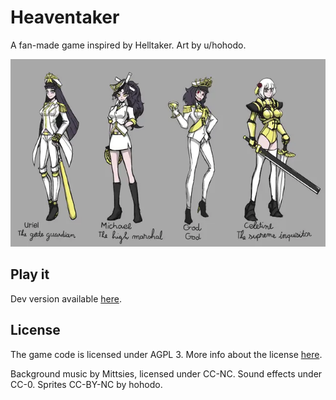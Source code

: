 # Heaventaker

A fan-made game inspired by Helltaker. Art by u/hohodo.

![Characters](public/sprite/characters.webp)

## Play it

Dev version available [here](https://heaventaker.danbulant.eu).

## License

The game code is licensed under AGPL 3. More info about the license [here](https://choosealicense.com/licenses/agpl-3.0/).

Background music by Mittsies, licensed under CC-NC. Sound effects under CC-0. Sprites CC-BY-NC by hohodo.

